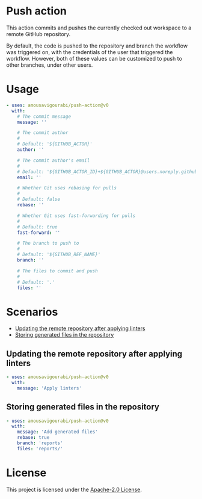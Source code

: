 # Push action

This action commits and pushes the currently checked out workspace to a remote GitHub repository.

By default, the code is pushed to the repository and branch the workflow was triggered on,
with the credentials of the user that triggered the workflow.
However, both of these values can be customized to push to other branches, under other users.

# Usage

```yaml
- uses: amousavigourabi/push-action@v0
  with:
    # The commit message
    message: ''

    # The commit author
    #
    # Default: '${GITHUB_ACTOR}'
    author: ''

    # The commit author's email
    #
    # Default: '${GITHUB_ACTOR_ID}+${GITHUB_ACTOR}@users.noreply.github.com'
    email: ''

    # Whether Git uses rebasing for pulls
    #
    # Default: false
    rebase: ''

    # Whether Git uses fast-forwarding for pulls
    #
    # Default: true
    fast-forward: ''

    # The branch to push to
    #
    # Default: '${GITHUB_REF_NAME}'
    branch: ''

    # The files to commit and push
    #
    # Default: '.'
    files: ''
```

# Scenarios

- [Updating the remote repository after applying linters](#Updating-the-remote-repository-after-applying-linters)
- [Storing generated files in the repository](#Storing-generated-files-in-the-repository)

## Updating the remote repository after applying linters

```yaml
- uses: amousavigourabi/push-action@v0
  with:
    message: 'Apply linters'
```

## Storing generated files in the repository

```yaml
- uses: amousavigourabi/push-action@v0
  with:
    message: 'Add generated files'
    rebase: true
    branch: 'reports'
    files: 'reports/'
```

# License

This project is licensed under the [Apache-2.0 License](LICENSE).
